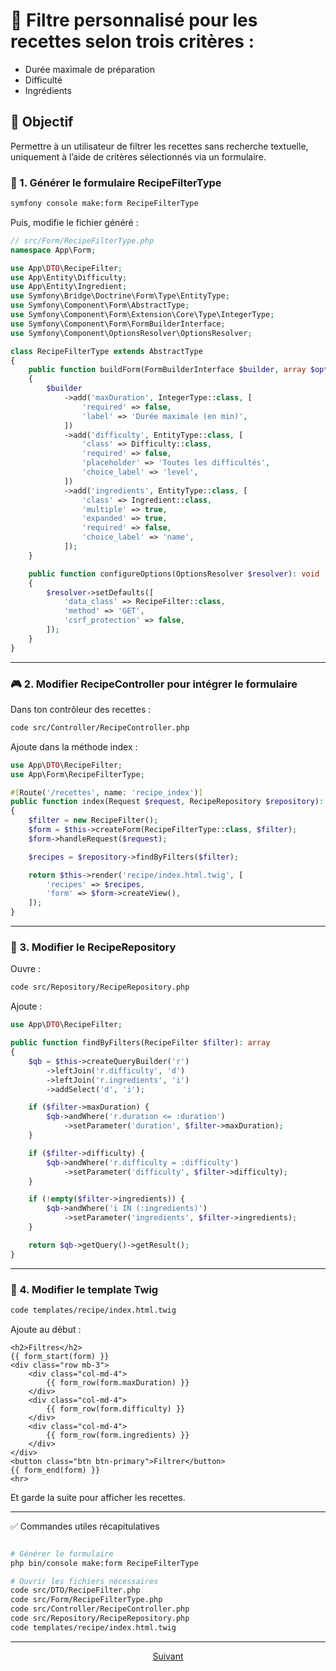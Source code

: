 # 🔎 Filtre personnalisé pour les recettes selon trois critères :

* Durée maximale de préparation
* Difficulté
* Ingrédients

## 🧩 Objectif

Permettre à un utilisateur de filtrer les recettes sans recherche textuelle, uniquement à l’aide de critères sélectionnés via un formulaire.

### 🧾 1. Générer le formulaire RecipeFilterType

```bash
symfony console make:form RecipeFilterType
```

Puis, modifie le fichier généré :

```php
// src/Form/RecipeFilterType.php
namespace App\Form;

use App\DTO\RecipeFilter;
use App\Entity\Difficulty;
use App\Entity\Ingredient;
use Symfony\Bridge\Doctrine\Form\Type\EntityType;
use Symfony\Component\Form\AbstractType;
use Symfony\Component\Form\Extension\Core\Type\IntegerType;
use Symfony\Component\Form\FormBuilderInterface;
use Symfony\Component\OptionsResolver\OptionsResolver;

class RecipeFilterType extends AbstractType
{
    public function buildForm(FormBuilderInterface $builder, array $options): void
    {
        $builder
            ->add('maxDuration', IntegerType::class, [
                'required' => false,
                'label' => 'Durée maximale (en min)',
            ])
            ->add('difficulty', EntityType::class, [
                'class' => Difficulty::class,
                'required' => false,
                'placeholder' => 'Toutes les difficultés',
                'choice_label' => 'level',
            ])
            ->add('ingredients', EntityType::class, [
                'class' => Ingredient::class,
                'multiple' => true,
                'expanded' => true,
                'required' => false,
                'choice_label' => 'name',
            ]);
    }

    public function configureOptions(OptionsResolver $resolver): void
    {
        $resolver->setDefaults([
            'data_class' => RecipeFilter::class,
            'method' => 'GET',
            'csrf_protection' => false,
        ]);
    }
}
```

---


### 🎮 2. Modifier RecipeController pour intégrer le formulaire

Dans ton contrôleur des recettes :

```bash
code src/Controller/RecipeController.php
```

Ajoute dans la méthode index :

```php
use App\DTO\RecipeFilter;
use App\Form\RecipeFilterType;

#[Route('/recettes', name: 'recipe_index')]
public function index(Request $request, RecipeRepository $repository): Response
{
    $filter = new RecipeFilter();
    $form = $this->createForm(RecipeFilterType::class, $filter);
    $form->handleRequest($request);

    $recipes = $repository->findByFilters($filter);

    return $this->render('recipe/index.html.twig', [
        'recipes' => $recipes,
        'form' => $form->createView(),
    ]);
}
```

---

### 📁 3. Modifier le RecipeRepository

Ouvre :

```bash
code src/Repository/RecipeRepository.php
```

Ajoute :

```php
use App\DTO\RecipeFilter;

public function findByFilters(RecipeFilter $filter): array
{
    $qb = $this->createQueryBuilder('r')
        ->leftJoin('r.difficulty', 'd')
        ->leftJoin('r.ingredients', 'i')
        ->addSelect('d', 'i');

    if ($filter->maxDuration) {
        $qb->andWhere('r.duration <= :duration')
            ->setParameter('duration', $filter->maxDuration);
    }

    if ($filter->difficulty) {
        $qb->andWhere('r.difficulty = :difficulty')
            ->setParameter('difficulty', $filter->difficulty);
    }

    if (!empty($filter->ingredients)) {
        $qb->andWhere('i IN (:ingredients)')
            ->setParameter('ingredients', $filter->ingredients);
    }

    return $qb->getQuery()->getResult();
}
```

---

### 🎨 4. Modifier le template Twig

```bash
code templates/recipe/index.html.twig
```

Ajoute au début :

```twig
<h2>Filtres</h2>
{{ form_start(form) }}
<div class="row mb-3">
    <div class="col-md-4">
        {{ form_row(form.maxDuration) }}
    </div>
    <div class="col-md-4">
        {{ form_row(form.difficulty) }}
    </div>
    <div class="col-md-4">
        {{ form_row(form.ingredients) }}
    </div>
</div>
<button class="btn btn-primary">Filtrer</button>
{{ form_end(form) }}
<hr>

```

Et garde la suite pour afficher les recettes.

---

✅ Commandes utiles récapitulatives

```bash

# Générer le formulaire
php bin/console make:form RecipeFilterType

# Ouvrir les fichiers nécessaires
code src/DTO/RecipeFilter.php
code src/Form/RecipeFilterType.php
code src/Controller/RecipeController.php
code src/Repository/RecipeRepository.php
code templates/recipe/index.html.twig

```

---

<p align="center">
  <a href="./theme-sombre-clair.md">Suivant</a>
</p>